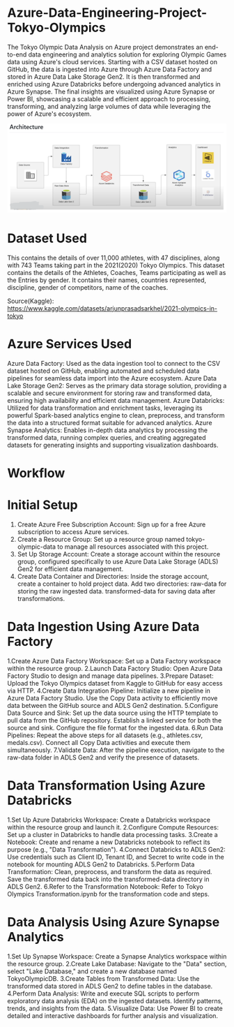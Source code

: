 # Azure-Data-Engineering-Project-Tokyo-Olympics

The Tokyo Olympic Data Analysis on Azure project demonstrates an end-to-end data engineering and analytics solution for exploring Olympic Games data using Azure's cloud services. Starting with a CSV dataset hosted on GitHub, the data is ingested into Azure through Azure Data Factory and stored in Azure Data Lake Storage Gen2. It is then transformed and enriched using Azure Databricks before undergoing advanced analytics in Azure Synapse. The final insights are visualized using Azure Synapse or Power BI, showcasing a scalable and efficient approach to processing, transforming, and analyzing large volumes of data while leveraging the power of Azure's ecosystem.

![Azure Data Engineering Project](https://github.com/birbaner/Azure-Data-Engineering-Project-Tokyo-Olympics/blob/9f34e518a4e38b329cd46b2a6127db981798c68c/Azure.png?raw=true)

# Dataset Used
This contains the details of over 11,000 athletes, with 47 disciplines, along with 743 Teams taking part in the 2021(2020) Tokyo Olympics. This dataset contains the details of the Athletes, Coaches, Teams participating as well as the Entries by gender. It contains their names, countries represented, discipline, gender of competitors, name of the coaches.

Source(Kaggle): https://www.kaggle.com/datasets/arjunprasadsarkhel/2021-olympics-in-tokyo

# Azure Services Used
 Azure Data Factory: Used as the data ingestion tool to connect to the CSV dataset hosted on GitHub, enabling automated and scheduled data pipelines for seamless data import into the Azure ecosystem.
 Azure Data Lake Storage Gen2: Serves as the primary data storage solution, providing a scalable and secure environment for storing raw and transformed data, ensuring high availability and efficient data management.
 Azure Databricks: Utilized for data transformation and enrichment tasks, leveraging its powerful Spark-based analytics engine to clean, preprocess, and transform the data into a structured format suitable for advanced analytics.
 Azure Synapse Analytics: Enables in-depth data analytics by processing the transformed data, running complex queries, and creating aggregated datasets for generating insights and supporting visualization dashboards.

# Workflow
# Initial Setup
1. Create Azure Free Subscription Account: Sign up for a free Azure subscription to access Azure services.
2. Create a Resource Group: Set up a resource group named tokyo-olympic-data to manage all resources associated with this project.
3. Set Up Storage Account: Create a storage account within the resource group, configured specifically to use Azure Data Lake Storage (ADLS) Gen2 for efficient data management.
4. Create Data Container and Directories: Inside the storage account, create a container to hold project data. Add two directories:
             raw-data for storing the raw ingested data.
             transformed-data for saving data after transformations.

# Data Ingestion Using Azure Data Factory
1.Create Azure Data Factory Workspace: Set up a Data Factory workspace within the resource group.
2.Launch Data Factory Studio: Open Azure Data Factory Studio to design and manage data pipelines.
3.Prepare Dataset: Upload the Tokyo Olympics dataset from Kaggle to GitHub for easy access via HTTP.
4.Create Data Integration Pipeline:
     Initialize a new pipeline in Azure Data Factory Studio.
     Use the Copy Data activity to efficiently move data between the GitHub source and ADLS Gen2 destination.
5.Configure Data Source and Sink:
      Set up the data source using the HTTP template to pull data from the GitHub repository.
      Establish a linked service for both the source and sink.
      Configure the file format for the ingested data.
6.Run Data Pipelines: Repeat the above steps for all datasets (e.g., athletes.csv, medals.csv). Connect all Copy Data activities and execute them simultaneously.
7.Validate Data: After the pipeline execution, navigate to the raw-data folder in ADLS Gen2 and verify the presence of datasets.

# Data Transformation Using Azure Databricks
1.Set Up Azure Databricks Workspace: Create a Databricks workspace within the resource group and launch it.
2.Configure Compute Resources: Set up a cluster in Databricks to handle data processing tasks.
3.Create a Notebook:
     Create and rename a new Databricks notebook to reflect its purpose (e.g., "Data Transformation").
4.Connect Databricks to ADLS Gen2:
     Use credentials such as Client ID, Tenant ID, and Secret to write code in the notebook for mounting ADLS Gen2 to Databricks.
5.Perform Data Transformation:
    Clean, preprocess, and transform the data as required.
    Save the transformed data back into the transformed-data directory in ADLS Gen2.
6.Refer to the Transformation Notebook: Refer to Tokyo Olympics Transformation.ipynb for the transformation code and steps.

# Data Analysis Using Azure Synapse Analytics
1.Set Up Synapse Workspace: Create a Synapse Analytics workspace within the resource group.
2.Create Lake Database: Navigate to the "Data" section, select "Lake Database," and create a new database named TokyoOlympicDB.
3.Create Tables from Transformed Data: Use the transformed data stored in ADLS Gen2 to define tables in the database.
4.Perform Data Analysis:
    Write and execute SQL scripts to perform exploratory data analysis (EDA) on the ingested datasets.
    Identify patterns, trends, and insights from the data.
5.Visualize Data: Use Power BI to create detailed and interactive dashboards for further analysis and visualization. 

 
